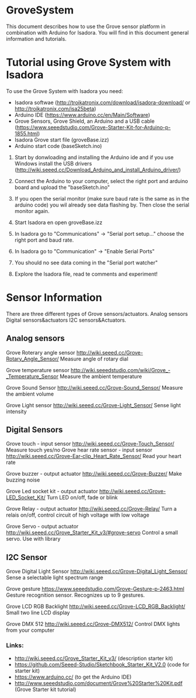 # GroveSystem

This document describes how to use the Grove sensor platform in combination with Arduino for Isadora. 
You will find in this document general information and tutorials.


# Tutorial using Grove System with Isadora

To use the Grove System with Isadora you need:

* Isadora softwae (http://troikatronix.com/download/isadora-download/ or http://troikatronix.com/isa25beta)
* Arduino IDE (https://www.arduino.cc/en/Main/Software)
* Grove Sensors, Grove Shield, an Arduino and a USB cable (https://www.seeedstudio.com/Grove-Starter-Kit-for-Arduino-p-1855.html)
* Isadora Grove start file (groveBase.izz)
* Arduino start code (baseSketch.ino)

1. Start by donwloading and installing the Arduino ide and if you use Windows install the USB drivers 
(http://wiki.seeed.cc/Download_Arduino_and_install_Arduino_driver/)

2. Connect the Arduino to your computer, select the right port and arduino board and upload the "baseSketch.ino"

3. If you open the serial monitor (make sure baud rate is the same as in the arduino code) you wil already see data flashing by. Then close the serial monitor again.

4. Start Isadora en open groveBase.izz

5. In Isadora go to "Communications" -> "Serial port setup..." choose the right port and baud rate.

6. In Isadora go to "Communication" -> "Enable Serial Ports"

7. You should no see data coming in the "Serial port watcher"

8. Explore the Isadora file, read te comments and experiment!




# Sensor Information
There are three different types of Grove sensors/actuators.
Analog sensors
Digital sensors&actuators
I2C sensors&Actuators.


## Analog sensors

Grove Roterary angle sensor
http://wiki.seeed.cc/Grove-Rotary_Angle_Sensor/
Measure angle of rotary dial

Grove temperature sensor
http://wiki.seeedstudio.com/wiki/Grove_-_Temperature_Sensor
Measure the ambient temperature

Grove Sound Sensor 
http://wiki.seeed.cc/Grove-Sound_Sensor/
Measure the ambient volume

Grove Light sensor 
http://wiki.seeed.cc/Grove-Light_Sensor/
Sense light intensity

## Digital Sensors

Grove touch - input sensor
http://wiki.seeed.cc/Grove-Touch_Sensor/
Measure touch yes/no
Grove hear rate sensor - input sensor
http://wiki.seeed.cc/Grove-Ear-clip_Heart_Rate_Sensor/
Read your heart rate

Grove buzzer - output actuator
http://wiki.seeed.cc/Grove-Buzzer/
Make buzzing noise

Grove Led socket kit - output actuator
http://wiki.seeed.cc/Grove-LED_Socket_Kit/
Turn LED on/off, fade or blink

Grove Relay - output actuator
http://wiki.seeed.cc/Grove-Relay/
Turn a relais on/off, control circuit of high voltage with low voltage

Grove Servo - output actuator
http://wiki.seeed.cc/Grove_Starter_Kit_v3/#grove-servo
Control a small servo. Use with library


## I2C Sensor

Grove Digital Light Sensor 
http://wiki.seeed.cc/Grove-Digital_Light_Sensor/
Sense a selectable light spectrum range

Grove gesture 
https://www.seeedstudio.com/Grove-Gesture-p-2463.html
Gesture recognition sensor. Recognizes up to 9 gestures.

Grove LCD RGB Backlight
http://wiki.seeed.cc/Grove-LCD_RGB_Backlight/
Small two line LCD display

Grove DMX 512
http://wiki.seeed.cc/Grove-DMX512/
Control DMX lights from your computer

### Links:
* http://wiki.seeed.cc/Grove_Starter_Kit_v3/ (description starter kit)
* https://github.com/Seeed-Studio/Sketchbook_Starter_Kit_V2.0 (code for starter kit)
* https://www.arduino.cc/ (to get the Arduino IDE)
* http://www.seeedstudio.com/document/Grove%20Starter%20Kit.pdf (Grove Starter kit tutorial)


